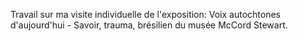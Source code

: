 Travail sur ma visite individuelle de l'exposition: Voix autochtones d'aujourd'hui - Savoir, trauma, brésilien du musée McCord Stewart.
